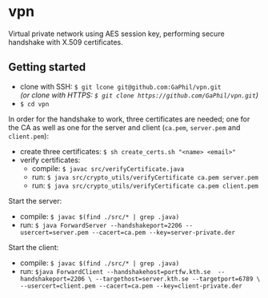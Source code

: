 # vpn

Virtual private network using AES session key, performing secure handshake with X.509 certificates.

## Getting started

* clone with SSH: `$ git lcone git@github.com:GaPhil/vpn.git`<br>*(or clone with HTTPS: `$ git clone https://github.com/GaPhil/vpn.git`)*
* `$ cd vpn`

In order for the handshake to work, three certificates are needed; one for the CA as well as one for the server and client (`ca.pem`, `server.pem` and `client.pem`):
* create three certificates: `$ sh create_certs.sh "<name> <email>"`
* verify certificates: 
  * compile: `$ javac src/verifyCertificate.java` 
  * run: `$ java src/crypto_utils/verifyCertificate ca.pem server.pem`
  * run: `$ java src/crypto_utils/verifyCertificate ca.pem client.pem`
  
Start the server:
* compile: `$ javac $(find ./src/* | grep .java)`
* run: `$ java ForwardServer --handshakeport=2206 --usercert=server.pem --cacert=ca.pem --key=server-private.der`

Start the client:
* compile: `$ javac $(find ./src/* | grep .java)`
* run: ```$java ForwardClient --handshakehost=portfw.kth.se  --handshakeport=2206 \
--targethost=server.kth.se --targetport=6789 \
--usercert=client.pem --cacert=ca.pem --key=client-private.der```
